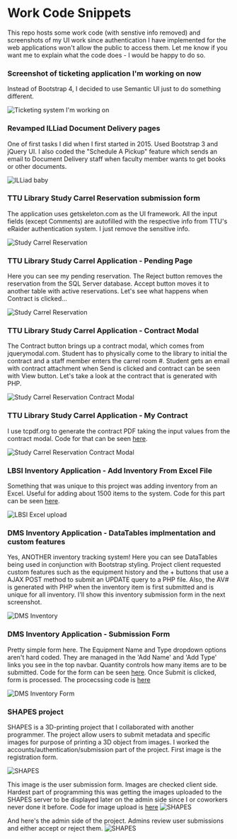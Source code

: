 # Work Code Snippets

This repo hosts some work code (with senstive info removed) and screenshots of my UI work since authentication I have implemented for the web applications won't allow the public to access them. Let me know if you want me to explain what the code does - I would be happy to do so.
<br>

### Screenshot of ticketing application I'm working on now
Instead of Bootstrap 4, I decided to use Semantic UI just to do something different.

![Ticketing system I'm working on](ticketing.png)


### Revamped ILLiad Document Delivery pages
One of first tasks I did when I first started in 2015. Used Bootstrap 3 and jQuery UI. I also coded the "Schedule A Pickup" feature which sends an email to Document Delivery staff when faculty member wants to get books or other documents.

![ILLiad baby](illiad.png)

### TTU Library Study Carrel Reservation submission form
The application uses getskeleton.com as the UI framework. All the input fields (except Comments) are autofilled with the respective info from TTU's eRaider authentication system. I just remove the sensitive info.

![Study Carrel Reservation](studyCarrelReservation.png)


### TTU Library Study Carrel Application - Pending Page
Here you can see my pending reservation. The Reject button removes the reservation from the SQL Server database. Accept button moves it to another table with active reservations. Let's see what happens when Contract is clicked...

![Study Carrel Reservation](my%20study%20reservation.png)


### TTU Library Study Carrel Application - Contract Modal
The Contract button brings up a contract modal, which comes from jquerymodal.com. Student has to physically come to the library to initial the contract and a staff member enters the carrel room #. Student gets an email with contract attachment when Send is clicked and contract can be seen with View button. Let's take a look at the contract that is generated with PHP.

![Study Carrel Reservation Contract Modal](contract%20modal.png)


### TTU Library Study Carrel Application - My Contract
I use tcpdf.org to generate the contract PDF taking the input values from the contract modal. Code for that can be seen [here](contract.php).

![Study Carrel Reservation Contract Modal](my%20contract.png)


### LBSI Inventory Application - Add Inventory From Excel File
Something that was unique to this project was adding inventory from an Excel. Useful for adding about 1500 items to the system. Code for this part can be seen [here](processExcelFile.php).

![LBSI Excel upload](lbsi%20excel.png)


### DMS Inventory Application - DataTables implmentation and custom features
Yes, ANOTHER inventory tracking system! Here you can see DataTables being used in conjunction with Bootstrap styling. Project client requested custom features such as the equipment history and the + buttons that use a AJAX POST method to submit an UPDATE query to a PHP file. Also, the AV# is generated with PHP when the inventory item is first submitted and is unique for all inventory. I'll show this inventory submission form in the next screenshot.

![DMS Inventory](dmsInventory.png)


### DMS Inventory Application - Submission Form
Pretty simple form here. The Equipment Name and Type dropdown options aren't hard coded. They are managed in the 'Add Name' and 'Add Type' links you see in the top navbar. Quantity controls how many items are to be submitted. Code for the form can be seen [here](dmsSubmissionForm.php). Once Submit is clicked, form is processed. The procecssing code is [here](processEntry.php)

![DMS Inventory Form](dmsForm.png)


### SHAPES project
SHAPES is a 3D-printing project that I collaborated with another programmer. The project allow users to submit metadata and specific images for purpose of printing a 3D object from images. I worked the accounts/authentication/submission part of the project. First image is the registration form.

![SHAPES](shapesRegister.png)

This image is the user submission form. Images are checked client side. Hardest part of programming this was getting the images uploaded to the SHAPES server to be displayed later on the admin side since I or coworkers never done it before. Code for image upload is [here](processSHAPESform.php)
![SHAPES](shapes1.png)

And here's the admin side of the project. Admins review user submissions and either accept or reject them.
![SHAPES](review%20submissions.png)
